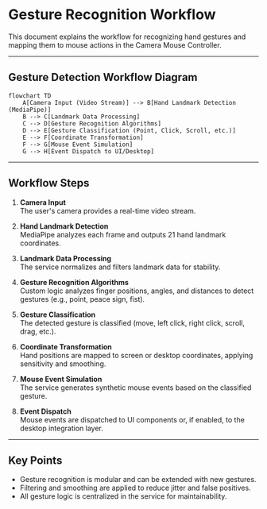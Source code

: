# Gesture Recognition Workflow

This document explains the workflow for recognizing hand gestures and mapping them to mouse actions in the Camera Mouse Controller.

---

## Gesture Detection Workflow Diagram

```mermaid
flowchart TD
    A[Camera Input (Video Stream)] --> B[Hand Landmark Detection (MediaPipe)]
    B --> C[Landmark Data Processing]
    C --> D[Gesture Recognition Algorithms]
    D --> E[Gesture Classification (Point, Click, Scroll, etc.)]
    E --> F[Coordinate Transformation]
    F --> G[Mouse Event Simulation]
    G --> H[Event Dispatch to UI/Desktop]
```

---

## Workflow Steps

1. **Camera Input**  
   The user's camera provides a real-time video stream.

2. **Hand Landmark Detection**  
   MediaPipe analyzes each frame and outputs 21 hand landmark coordinates.

3. **Landmark Data Processing**  
   The service normalizes and filters landmark data for stability.

4. **Gesture Recognition Algorithms**  
   Custom logic analyzes finger positions, angles, and distances to detect gestures (e.g., point, peace sign, fist).

5. **Gesture Classification**  
   The detected gesture is classified (move, left click, right click, scroll, drag, etc.).

6. **Coordinate Transformation**  
   Hand positions are mapped to screen or desktop coordinates, applying sensitivity and smoothing.

7. **Mouse Event Simulation**  
   The service generates synthetic mouse events based on the classified gesture.

8. **Event Dispatch**  
   Mouse events are dispatched to UI components or, if enabled, to the desktop integration layer.

---

## Key Points

- Gesture recognition is modular and can be extended with new gestures.
- Filtering and smoothing are applied to reduce jitter and false positives.
- All gesture logic is centralized in the service for maintainability.
